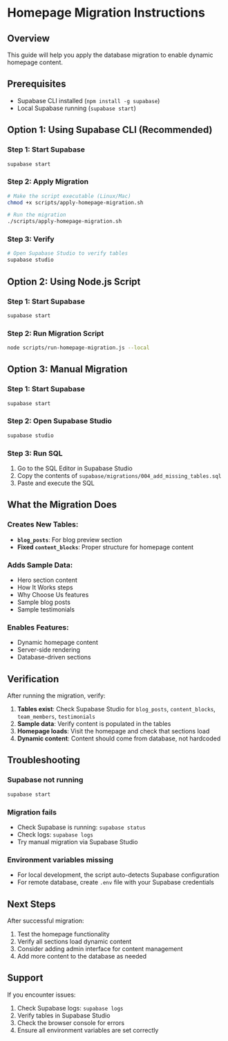 # Homepage Migration Instructions

## Overview
This guide will help you apply the database migration to enable dynamic homepage content.

## Prerequisites
- Supabase CLI installed (`npm install -g supabase`)
- Local Supabase running (`supabase start`)

## Option 1: Using Supabase CLI (Recommended)

### Step 1: Start Supabase
```bash
supabase start
```

### Step 2: Apply Migration
```bash
# Make the script executable (Linux/Mac)
chmod +x scripts/apply-homepage-migration.sh

# Run the migration
./scripts/apply-homepage-migration.sh
```

### Step 3: Verify
```bash
# Open Supabase Studio to verify tables
supabase studio
```

## Option 2: Using Node.js Script

### Step 1: Start Supabase
```bash
supabase start
```

### Step 2: Run Migration Script
```bash
node scripts/run-homepage-migration.js --local
```

## Option 3: Manual Migration

### Step 1: Start Supabase
```bash
supabase start
```

### Step 2: Open Supabase Studio
```bash
supabase studio
```

### Step 3: Run SQL
1. Go to the SQL Editor in Supabase Studio
2. Copy the contents of `supabase/migrations/004_add_missing_tables.sql`
3. Paste and execute the SQL

## What the Migration Does

### Creates New Tables:
- **`blog_posts`**: For blog preview section
- **Fixed `content_blocks`**: Proper structure for homepage content

### Adds Sample Data:
- Hero section content
- How It Works steps
- Why Choose Us features
- Sample blog posts
- Sample testimonials

### Enables Features:
- Dynamic homepage content
- Server-side rendering
- Database-driven sections

## Verification

After running the migration, verify:

1. **Tables exist**: Check Supabase Studio for `blog_posts`, `content_blocks`, `team_members`, `testimonials`
2. **Sample data**: Verify content is populated in the tables
3. **Homepage loads**: Visit the homepage and check that sections load
4. **Dynamic content**: Content should come from database, not hardcoded

## Troubleshooting

### Supabase not running
```bash
supabase start
```

### Migration fails
- Check Supabase is running: `supabase status`
- Check logs: `supabase logs`
- Try manual migration via Supabase Studio

### Environment variables missing
- For local development, the script auto-detects Supabase configuration
- For remote database, create `.env` file with your Supabase credentials

## Next Steps

After successful migration:
1. Test the homepage functionality
2. Verify all sections load dynamic content
3. Consider adding admin interface for content management
4. Add more content to the database as needed

## Support

If you encounter issues:
1. Check Supabase logs: `supabase logs`
2. Verify tables in Supabase Studio
3. Check the browser console for errors
4. Ensure all environment variables are set correctly
